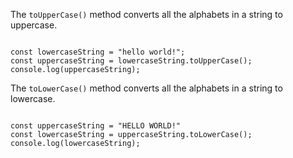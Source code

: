 The `toUpperCase()` method
converts all the alphabets
in a string to uppercase.

<codeblock language="javascript" type="lesson">
<code>
const lowercaseString = "hello world!";
const uppercaseString = lowercaseString.toUpperCase();
console.log(uppercaseString);
</code>
</codeblock>

The `toLowerCase()` method
converts all the alphabets
in a string to lowercase.

<codeblock language="javascript" type="lesson">
<code>
const uppercaseString = "HELLO WORLD!"
const lowercaseString = uppercaseString.toLowerCase();
console.log(lowercaseString);
</code>
</codeblock>